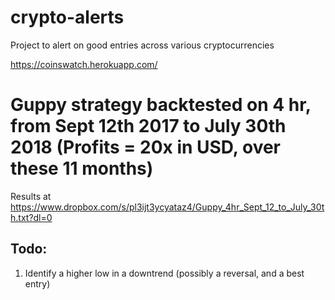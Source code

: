 # crypto-alerts
Project to alert on good entries across various cryptocurrencies

https://coinswatch.herokuapp.com/

# Guppy strategy backtested on 4 hr, from Sept 12th 2017 to July 30th 2018 (Profits = 20x in USD, over these 11 months)
Results at https://www.dropbox.com/s/pl3ijt3ycyataz4/Guppy_4hr_Sept_12_to_July_30th.txt?dl=0

Todo:
----

1. Identify a higher low in a downtrend (possibly a reversal, and a best entry)

